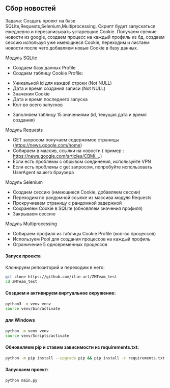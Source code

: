 ## Сбор новостей
Задача:
Создать проект на базе SQLite,Requests,Selenium,Multiprocessing.
Скрипт будет запускаться ежедневно и перезаписывать устаревшие Cookie.
Получаем свежие новости из google, создаем процесс на каждый профиль из бд, создаем сессию используя уже имеющиеся Cookie, переходим и листаем новости после чего добавляем новые Cookie в базу данных.

Модуль SQLite
- Создаем базу данных Profile
- Создаем таблицу Cookie Profile:
* Уникальной id для каждой строки (Not NULL)
* Дата и время создания записи (Not NULL)
* Значения Cookie
* Дата и время последнего запуска
* Кол-во всего запусков
- Заполняем таблицу 15 значениями (id, текущая дата и время создания)

Модуль Requests
- GET запросом получаем содержимое страницы (https://news.google.com/home)
- Собираем в массив, ссылки на новости ( пример : https://news.google.com/articles/CBMi….)
- Если есть проблемы с обрывом соединения, используйте VPN
- Если есть проблемы с get запросом, попробуйте использовать UserAgent вашего браузера

Модуль Selenium
- Создаем сессию (имеющиеся Cookie, добавляем сессии)
- Переходим по рандомной ссылке из массива модуля Requests
- Прокручиваем страницу с рандомной задержкой
- Сохраняем Cookie в SQLite (обновляем значения профиля)
- Закрываем сессию

Модуль Multiprocessing
- Собираем профиля из таблицы Cookie Profile (кол-во процессов)
- Используем Pool для создания процессов на каждый профиль
- Ограничение 5 одновременных процессов


#### Запуск проекта
Клонируем репозиторий и переходим в него:
```bash
git clone https://github.com/ilin-art/ZMTeam_test
cd ZMTeam_test
```
#### Создаем и активируем виртуальное окружение:
```bash
python3 -m venv venv
source venv/bin/activate
```
#### для Windows
```bash
python -m venv venv
source venv/Scripts/activate
```

#### Обновиляем pip и ставим зависимости из requirements.txt:
```bash
python -m pip install --upgrade pip && pip install -r requirements.txt
```
#### Запускаем проект:
```bash
python main.py
```
